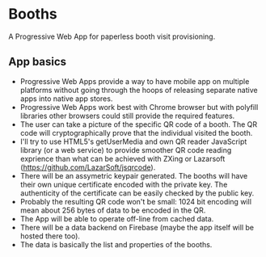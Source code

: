 # Booths
A Progressive Web App for paperless booth visit provisioning.

## App basics
* Progressive Web Apps provide a way to have mobile app on multiple platforms without going through the hoops of releasing separate native apps into native app stores.
* Progressive Web Apps work best with Chrome browser but with polyfill libraries other browsers could still provide the required features.
* The user can take a picture of the specific QR code of a booth. The QR code will cryptographically prove that the individual visited the booth.
* I'll try to use HTML5's getUserMedia and own QR reader JavaScript library (or a web service) to provide smoother QR code reading exprience than what can be achieved with ZXing or Lazarsoft (https://github.com/LazarSoft/jsqrcode).
* There will be an assymetric keypair generated. The booths will have their own unique certificate encoded with the private key. The authenticity of the certificate can be easily checked by the public key.
* Probably the resulting QR code won't be small: 1024 bit encoding will mean about 256 bytes of data to be encoded in the QR.
* The App will be able to operate off-line from cached data.
* There will be a data backend on Firebase (maybe the app itself will be hosted there too).
* The data is basically the list and properties of the booths.
